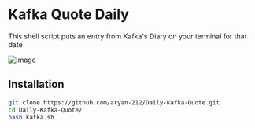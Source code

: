# Kafka Quote Daily

This shell script puts an entry from Kafka's Diary on your terminal for that date


![image](https://github.com/user-attachments/assets/85ce3796-a3de-463a-a20e-add1dbb5ed08)

## Installation

```bash
git clone https://github.com/aryan-212/Daily-Kafka-Quote.git
cd Daily-Kafka-Quote/
bash kafka.sh
```
